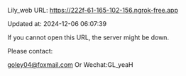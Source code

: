 Lily_web URL: https://222f-61-165-102-156.ngrok-free.app

Updated at: 2024-12-06 06:07:39

If you cannot open this URL, the server might be down.

Please contact: 

goley04@foxmail.com Or Wechat:GL_yeaH